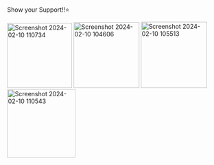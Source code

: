Show your Support!!⭐

<img width="151" alt="Screenshot 2024-02-10 110734" src="https://github.com/user-attachments/assets/f0766c39-4974-4028-90fe-3bf68bc42645">
<img width="153" alt="Screenshot 2024-02-10 104606" src="https://github.com/user-attachments/assets/5853359e-6a84-4960-815f-d448b43813d6">
<img width="154" alt="Screenshot 2024-02-10 105513" src="https://github.com/user-attachments/assets/16b5d6df-6c39-4625-9344-320d98d02285">
<img width="159" alt="Screenshot 2024-02-10 110543" src="https://github.com/user-attachments/assets/1e7e1d16-bcc8-4ad8-9d66-36e69ba592d8">


